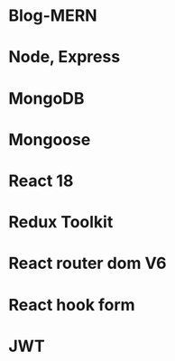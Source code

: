 # Blog-MERN

# Node, Express

# MongoDB

# Mongoose

# React 18

# Redux Toolkit

# React router dom V6

# React hook form

# JWT
